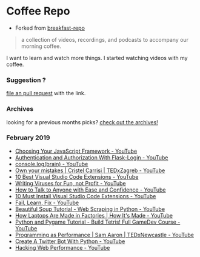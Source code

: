 # Coffee Repo #

* Forked from [breakfast-repo](https://github.com/ashleygwilliams/breakfast-repo)

> a collection of videos, recordings, and podcasts to accompany our morning coffee.

I want to learn and watch more things. I started watching videos with my coffee.

### Suggestion ?

[file an pull request](https://github.com/christopher-burke/coffee-repo/pulls) with the link.

### Archives

looking for a previous months picks? [check out the archives!](https://github.com/christopher-burke/coffee-repo/tree/coffee-repo/archives/)

### February 2019

* [Choosing Your JavaScript Framework - YouTube](https://youtu.be/_P2fGeg9I5o)
* [Authentication and Authorization With Flask-Login - YouTube](https://youtu.be/K0vSCCAM2ss)
* [console.log(brain) - YouTube](https://youtu.be/Wnv6uFp_m7U)
* [Own your mistakes | Cristel Carrisi | TEDxZagreb - YouTube](https://youtu.be/Xmvpx1kIEBQ)
* [10 Best Visual Studio Code Extensions - YouTube](https://youtu.be/XU57YBbSueM)
* [Writing Viruses for Fun, not Profit - YouTube](https://youtu.be/ID1jJpul0mI)
* [How to Talk to Anyone with Ease and Confidence - YouTube](https://youtu.be/PMmnPpjtU7c)
* [10 Must Install Visual Studio Code Extensions - YouTube](https://youtu.be/bJN1P07_lLo)
* [Fail, Learn, Fix - YouTube](https://youtu.be/7M3hItcO3Yc)
* [Beautiful Soup Tutorial - Web Scraping in Python - YouTube](https://youtu.be/87Gx3U0BDlo)
* [How Laptops Are Made in Factories | How It's Made - YouTube](https://youtu.be/O9vO_CVNXlg)
* [Python and Pygame Tutorial - Build Tetris! Full GameDev Course - YouTube](https://youtu.be/zfvxp7PgQ6c)
* [Programming as Performance | Sam Aaron | TEDxNewcastle - YouTube](https://youtu.be/TK1mBqKvIyU)
* [Create A Twitter Bot With Python - YouTube](https://youtu.be/8u-zJVVVhT4)
* [Hacking Web Performance - YouTube](https://youtu.be/UgSFxtIPc4c)
